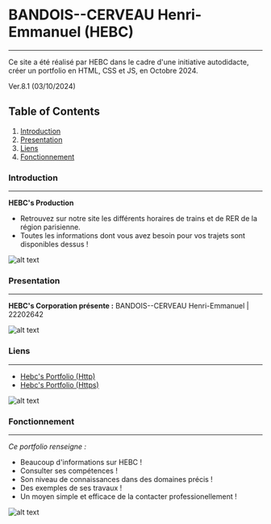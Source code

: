 # BANDOIS--CERVEAU Henri-Emmanuel (HEBC)
***
Ce site a été réalisé par HEBC dans le cadre d'une initiative autodidacte, créer un portfolio en HTML, CSS et JS, en Octobre 2024.

Ver.8.1 (03/10/2024)

## Table of Contents
1. [Introduction](#introduction)
2. [Presentation](#presentation)
3. [Liens](#liens)
4. [Fonctionnement](#fonctionnement)
   
### Introduction
***
**HEBC's Production**
- Retrouvez sur notre site les différents horaires de trains et de RER de la région parisienne.
- Toutes les informations dont vous avez besoin pour vos trajets sont disponibles dessus !

![alt text](https://st.depositphotos.com/1934071/2750/i/450/depositphotos_27501869-stock-photo-fast-moving-train.jpg)

### Presentation
***

**HEBC's Corporation présente :**
BANDOIS--CERVEAU Henri-Emmanuel | 22202642

![alt text](https://www.plandeparis.info/plan-bus/carte-bus.png)

### Liens
***
- [Hebc's Portfolio (Http)](http://goboun.github.io/hebc/)
- [Hebc's Portfolio (Https)](https://goboun.github.io/hebc/)

![alt text](https://f.hellowork.com/blogdumoderateur/2013/05/internet-240x193.jpg)

### Fonctionnement
***
*Ce portfolio renseigne :*
- Beaucoup d'informations sur HEBC !
- Consulter ses compétences !
- Son niveau de connaissances dans des domaines précis !
- Des exemples de ses travaux !
- Un moyen simple et efficace de la contacter professionellement !

![alt text](https://st2.depositphotos.com/1258938/7766/i/450/depositphotos_77668624-stock-photo-subway-train-paris-france.jpg)
